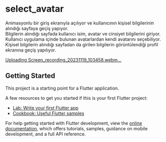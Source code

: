 # select_avatar
Animasyonlu bir giriş ekranıyla açılıyor ve kullanıcının kişisel bilgilerinin alındığı sayfaya geçiş yapıyor. <br/>
Bilgilerin alındığı sayfada kullanıcı isim, avatar ve cinsiyet bilgilerini giriyor. <br/>
Kullanıcı uygulama içinde bulunan avatarlardan kendi avatarını seçebiliyor. <br/>
Kişisel bilgilerin alındığı sayfadan da girilen bilgilerin görüntülendiği profil ekranına geçiş yapılıyor. <br/>

[Uploading Screen_recording_20231119_103458.webm…]()

## Getting Started

This project is a starting point for a Flutter application.

A few resources to get you started if this is your first Flutter project:

- [Lab: Write your first Flutter app](https://docs.flutter.dev/get-started/codelab)
- [Cookbook: Useful Flutter samples](https://docs.flutter.dev/cookbook)

For help getting started with Flutter development, view the
[online documentation](https://docs.flutter.dev/), which offers tutorials,
samples, guidance on mobile development, and a full API reference.
